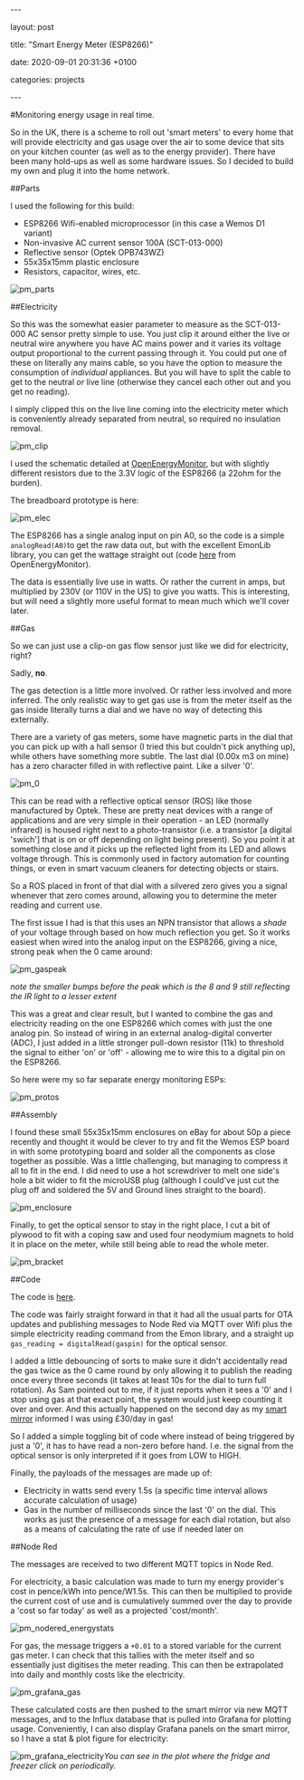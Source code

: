 \---

layout: post

title: "Smart Energy Meter (ESP8266)"

date:  2020-09-01 20:31:36 +0100

categories: projects

\---

#Monitoring energy usage in real time.

So in the UK, there is a scheme to roll out 'smart meters' to every home that will provide electricity and gas usage over the air to some device that sits on your kitchen counter (as well as to the energy provider). There have been many hold-ups as well as some hardware issues. So I decided to build my own and plug it into the home network.



##Parts

I used the following for this build:

- ESP8266 Wifi-enabled microprocessor (in this case a Wemos D1 variant)
- Non-invasive AC current sensor 100A (SCT-013-000)
- Reflective sensor (Optek OPB743WZ)
- 55x35x15mm plastic enclosure
- Resistors, capacitor, wires, etc.

![pm_parts](/images/pm_parts.jpg)



##Electricity



So this was the somewhat easier parameter to measure as the SCT-013-000 AC sensor pretty simple to use. You just clip it around either the live or neutral wire anywhere you have AC mains power and it varies its voltage output proportional to the current passing through it. You could put one of these on literally any mains cable, so you have the option to measure the consumption of _individual_ appliances. But you will have to split the cable to get to the neutral _or_ live line (otherwise they cancel each other out and you get no reading).

I simply clipped this on the live line coming into the electricity meter which is conveniently already separated from neutral, so required no insulation removal.

![pm_clip](/images/pm_clip.jpg)

I used the schematic detailed at [OpenEnergyMonitor](https://learn.openenergymonitor.org/electricity-monitoring/ct-sensors/how-to-build-an-arduino-energy-monitor-measuring-current-only), but with slightly different resistors due to the 3.3V logic of the ESP8266 (a 22ohm for the burden).

The breadboard prototype is here:

![pm_elec](/images/pm_elec.jpg)

The ESP8266 has a single analog input on pin A0, so the code is a simple `analogRead(A0)`to get the raw data out, but with the excellent EmonLib library, you can get the wattage straight out (code [here](https://github.com/openenergymonitor/EmonLib/blob/master/examples/current_only/current_only.ino) from OpenEnergyMonitor).

The data is essentially live use in watts. Or rather the current in amps, but multiplied by 230V (or 110V in the US) to give you watts. This is interesting, but will need a slightly more useful format to mean much which we'll cover later.



##Gas

So we can just use a clip-on gas flow sensor just like we did for electricity, right? 

Sadly, **no**.

The gas detection is a little more involved. Or rather less involved and more inferred. The only realistic way to get gas use is from the meter itself as the gas inside literally turns a dial and we have no way of detecting this externally.

There are a variety of gas meters, some have magnetic parts in the dial that you can pick up with a hall sensor (I tried this but couldn't pick anything up), while others have something more subtle. The last dial (0.00x m3 on mine) has a zero character filled in with reflective paint. Like a silver '0'. 

![pm_0](/images/pm_silver0.jpg)

This can be read with a reflective optical sensor (ROS) like those manufactured by Optek. These are pretty neat devices with a range of applications and are very simple in their operation - an LED (normally infrared) is housed right next to a photo-transistor (i.e. a transistor [a digital 'swich'] that is on or off depending on light being present). So you point it at something close and it picks up the reflected light from its LED and allows voltage through. This is commonly used in factory automation for counting things, or even in smart vacuum cleaners for detecting objects or stairs.

So a ROS placed in front of that dial with a silvered zero gives you a signal whenever that zero comes around, allowing you to determine the meter reading and current use.

The first issue I had is that this uses an NPN transistor that allows a _shade_ of your voltage through based on how much reflection you get. So it works easiest when wired into the analog input on the ESP8266, giving a nice, strong peak when the 0 came around:

![pm_gaspeak](/images/pm_gaspeak.jpg)

_note the smaller bumps before the peak which is the 8 and 9 still reflecting the IR light to a lesser extent_

This was a great and clear result, but I wanted to combine the gas and electricity reading on the one ESP8266 which comes with just the one analog pin. So instead of wiring in an external analog-digital converter (ADC), I just added in a little stronger pull-down resistor (11k) to threshold the signal to either 'on' or 'off' - allowing me to wire this to a digital pin on the ESP8266. 

So here were my so far separate energy monitoring ESPs:

![pm_protos](/images/pm_protos.jpg)



##Assembly

I found these small 55x35x15mm enclosures on eBay for about 50p a piece recently and thought it would be clever to try and fit the Wemos ESP board in with some prototyping board and solder all the components as close together as possible. Was a little challenging, but managing to compress it all to fit in the end. I did need to use a hot screwdriver to melt one side's hole a bit wider to fit the microUSB plug (although I could've just cut the plug off and soldered the 5V and Ground lines straight to the board).

![pm_enclosure](/images/pm_enclosure.jpg)

Finally, to get the optical sensor to stay in the right place, I cut a bit of plywood to fit with a coping saw and used four neodymium magnets to hold it in place on the meter, while still being able to read the whole meter.

![pm_bracket](/images/pm_gasbracket.jpg)



##Code

The code is [here](https://github.com/optimalprimate/esp8266-smart-meter/blob/main/ESP8266_PowerMeter.ino).

The code was fairly straight forward in that it had all the usual parts for OTA updates and publishing messages to Node Red via MQTT over Wifi plus the simple electricity reading command from the Emon library, and a straight up `gas_reading = digitalRead(gaspin)` for the optical sensor. 

I added a little debouncing of sorts to make sure it didn't accidentally read the gas twice as the 0 came round by only allowing it to publish the reading once every three seconds (it takes at least 10s for the dial to turn full rotation). As Sam pointed out to me, if it just reports when it sees a '0' and I stop using gas at that exact point, the system would just keep counting it over and over. And this actually happened on the second day as my [smart mirror](https://optimalprimate.github.io/projects/2020/10/01/smart-mirror.html) informed I was using £30/day in gas!

So I added a simple toggling bit of code where instead of being triggered by just a '0', it has to have read a non-zero before hand. I.e. the signal from the optical sensor is only interpreted if it goes from LOW to HIGH.

Finally, the payloads of the messages are made up of:

- Electricity in watts send every 1.5s (a specific time interval allows accurate calculation of usage)
- Gas in the number of milliseconds since the last '0' on the dial. This works as just the presence of a message for each dial rotation, but also as a means of calculating the rate of use if needed later on



##Node Red

The messages are received to two different MQTT topics in Node Red. 

For electricity, a basic calculation was made to turn my energy provider's cost in pence/kWh into pence/W1.5s. This can then be multiplied to provide the current cost of use and is cumulatively summed over the day to provide a 'cost so far today' as well as a projected 'cost/month'.

![pm_nodered_energystats](/images/pm_nodred.jpg)

For gas, the message triggers a `+0.01` to a stored variable for the current gas meter. I can check that this tallies with the meter itself and so essentially just digitises the meter reading. This can then be extrapolated into daily and monthly costs like the electricity.

![pm_grafana_gas](/images/pm_graf2.jpg)

These calculated costs are then pushed to the smart mirror via new MQTT messages, and to the Influx database that is pulled into Grafana for plotting usage. Conveniently, I can also display Grafana panels on the smart mirror, so I have a stat & plot figure for electricity:

![pm_grafana_electricity](/images/pm_graf1.jpg)_You can see in the plot where the fridge and freezer click on periodically._















